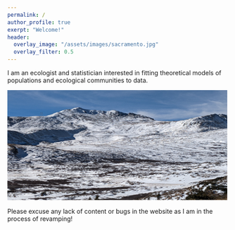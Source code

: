 ```yaml
---
permalink: /
author_profile: true
exerpt: "Welcome!"
header:
  overlay_image: "/assets/images/sacramento.jpg"
  overlay_filter: 0.5
---
```


I am an ecologist and statistician interested in fitting theoretical models of populations and ecological communities to data.

<img src="/assets/images/sacramento.jpg" style="width:500px;height:250px;">

Please excuse any lack of content or bugs in the website as I am in the process of revamping!